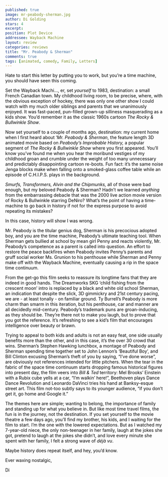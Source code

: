 ```yaml
---
published: true
image: mr-peabody-sherman.jpg
author: Di Golding
stars: 4
excerpt: 
position: Plot Device
addressee: Wayback Machine 
layout: review
categories: reviews
title: "Mr. Peabody & Sherman"
comments: true
tags: [animated, comedy, Family, Letters]
---
```


<p><span style="color:black;">Hate to start this letter by putting you to work, but you&rsquo;re a time machine, you should have seen this coming.</span></p>
<p><span style="color:black;">Set the Wayback Machi&hellip;, er, set <em>yourself</em> to 1983, destination: a small French Canadian town. My childhood living room, to be precise, where, with the obvious exception of hockey, there was only one other show I could watch with my much older siblings and parents that we unanimously enjoyed. It was fast-paced, pun-filled grown-up silliness masquerading as a kids show. You&rsquo;d remember it as the classic 1960s cartoon <em>The Rocky &amp; Bullwinkle Show</em>. </span></p>
<p><span style="color:black;">Now set yourself to a couple of months ago, destination: my current home when I first heard about &lsquo;<em>Mr. Peabody &amp; Sherman</em>, the feature length 3D animated movie based on <em>Peabody&rsquo;s Improbable History, </em>a popular segment of<em> The Rocky &amp; Bullwinkle Show</em> where you first appeared. You&rsquo;ll know you&rsquo;ve found me when you hear the moribund vestiges of my childhood groan and crumble under the weight of too many unnecessary and predictably disappointing cartoon re-boots. Fun fact: it&rsquo;s the same noise Jenga blocks make when falling onto a smoked-glass coffee table while an episode of C.H.I.P.S. plays in the background. </span></p>
<p><em><span style="color:black;">Smurfs, Transformers, Alvin and the Chipmunks,</span></em><span style="color:black;"> all of those were bad enough, but my beloved Peabody &amp; Sherman? Hadn&rsquo;t we learned <em>anything</em> from the embarrassing debacle that was the 2000 live action movie version of Rocky &amp; Bullwinkle starring DeNiro? What&rsquo;s the point of having a time-machine to go back in history if not for the express purpose to avoid repeating its mistakes?</span></p>
<p><span style="color:black;">In this case, history will show I was wrong.</span></p>
<p><span style="color:black;">Mr. Peabody is the titular genius dog, Sherman is his precocious adopted boy, and you are the time machine, Peabody&rsquo;s ultimate teaching tool. When Sherman gets bullied at school by mean girl Penny and reacts violently, Mr. Peabody&rsquo;s competence as a parent is called into question. An effort to restore the peace backfires when Peabody invites Penny&rsquo;s parents and gruff social worker Ms. Grunion to his penthouse while Sherman and Penny make off with the Wayback Machine, eventually causing a rip in the space time continuum. </span></p>
<p><span style="color:black;">From the get-go this film seeks to reassure its longtime fans that they are indeed in good hands. The Dreamworks SKG &lsquo;child fishing from the crescent moon&rsquo; intro is replaced by a black and white old school Sherman, an indication that despite the slick, 3D gimmickry and 21st century pacing, we are - at least tonally - on familiar ground. Ty Burrell&rsquo;s Peabody is more charm than smarm in this iteration, but his penthouse, car and manner are all decidedly mid-century. Peabody&rsquo;s trademark puns are groan-inducing, as they should be. They&rsquo;re there not to make you laugh, but to prove that you got the reference. It&rsquo;s refreshing to see a kid&rsquo;s film that encourages intelligence over beauty or brawn.</span></p>
<p><span style="color:black;">Trying to appeal to both kids and adults is not an easy feat, one side usually benefits more than the other, and in this case, it&rsquo;s the over 30 crowd that wins. Sherman&rsquo;s Stephen Hawking lunchbox, a montage of Peabody and Sherman spending time together set to John Lennon&rsquo;s &lsquo;Beautiful Boy&rsquo;, and Bill Clinton excusing Sherman&rsquo;s theft of you by saying, &ldquo;I&rsquo;ve done worse&rdquo;, are obviously not references intended for little pitchers. When the tear in the fabric of the space time continuum starts dropping famous historical figures into present day, the film veers into <em>Bill &amp; Ted</em> territory: Mel Brooks&rsquo; Einstein with a Rubix cube yells at a car, &ldquo;I&rsquo;m walkin&rsquo; here!&rdquo;, Beethoven plays Dance Dance Revolution and Leonardo DaVinci tries his hand at Banksy-esque street art. This film not-too subtly says to its younger audience, &ldquo;if you don&rsquo;t get it, go home and Google it.&rdquo; </span></p>
<p><span style="color:black;">The themes here are simple; wanting to belong, the importance of family and standing up for what you believe in. But like most time travel films, the fun is in the journey, not the destination. If you set yourself to the movie theatre a few days ago, you&rsquo;ll find my brother, his kids, and I waiting for the film to start. I&rsquo;m the one with the lowered expectations. But as I watched my 7-year-old niece, the only non-teenager in her family, laugh at the jokes she got, pretend to laugh at the jokes she didn&rsquo;t, and love every minute she spent with her family, I felt a strong wave of <em>d&eacute;j&agrave; vu</em>.</span></p>
<p><span style="color:black;">Maybe history does repeat itself, and hey, you&rsquo;d know.</span></p>
<p><span style="color:black;">Ever waxing nostalgic,</span></p>
<p><span style="color:black;">Di</span></p>
